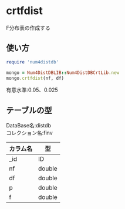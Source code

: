 crtfdist
========
F分布表の作成する

## 使い方

```ruby
require 'num4distdb'

mongo = Num4DistDBLIB::Num4DistDBCrtLib.new
mongo.crtfdist(nf, df)
```
有意水準:0.05、0.025

## テーブルの型

  DataBase名:distdb  
  コレクション名:finv  

  |カラム名|型     |
  |--------|------|
  |_id     |ID    |
  |nf      |double|
  |df      |double|
  |p       |double|
  |f       |double|

